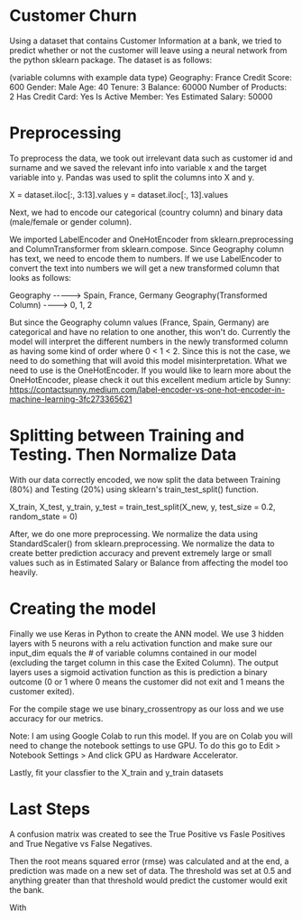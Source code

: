# Customer Churn

Using a dataset that contains Customer Information at a bank, we tried to predict whether or not the customer will leave using a neural network from the python sklearn package. The dataset is as follows: 

(variable columns with example data type) 
Geography: France
Credit Score: 600
Gender: Male
Age: 40
Tenure: 3
Balance: 60000
Number of Products: 2
Has Credit Card: Yes
Is Active Member: Yes
Estimated Salary: 50000

# Preprocessing

To preprocess the data, we took out irrelevant data such as customer id and surname and we saved the relevant info into variable x and the target variable into y. Pandas was used to split the columns into X and y. 

X = dataset.iloc[:, 3:13].values
y = dataset.iloc[:, 13].values

Next, we had to encode our categorical (country column) and binary data (male/female or gender column). 

We imported LabelEncoder and OneHotEncoder from sklearn.preprocessing and ColumnTransformer from sklearn.compose. Since Geography column has text, we need to encode them to numbers. If we use LabelEncoder to convert the text into numbers we will get a new transformed column that looks as follows: 

Geography       ----->     Spain, France, Germany
Geography(Transformed Column) ----> 0, 1, 2 



But since the Geography column values (France, Spain, Germany) are categorical and have no relation to one another, this won't do. Currently the model will interpret the different numbers in the newly transformed column as having some kind of order where 0 < 1 < 2. Since this is not the case, we need to do something that will avoid this model misinterpretation. What we need to use is the OneHotEncoder. If you would like to learn more about the OneHotEncoder, please check it out this excellent medium article by Sunny: https://contactsunny.medium.com/label-encoder-vs-one-hot-encoder-in-machine-learning-3fc273365621

# Splitting between Training and Testing. Then Normalize Data 

With our data correctly encoded, we now split the data between Training (80%) and Testing (20%) using sklearn's train_test_split() function. 

X_train, X_test, y_train, y_test = train_test_split(X_new, y, test_size = 0.2, random_state = 0)

After, we do one more preprocessing. We normalize the data using StandardScaler() from sklearn.preprocessing. We normalize the data to create better prediction accuracy and prevent extremely large or small values such as in Estimated Salary or Balance from affecting the model too heavily. 

# Creating the model 

Finally we use Keras in Python to create the ANN model. We use 3 hidden layers with 5 neurons with a relu activation function and make sure our input_dim equals the # of variable columns contained in our model (excluding the target column in this case the Exited Column). The output layers uses a sigmoid activation function as this is prediction a binary outcome (0 or 1 where 0 means the customer did not exit and 1 means the customer exited). 

For the compile stage we use binary_crossentropy as our loss and we use accuracy for our metrics. 

Note: I am using Google Colab to run this model. If you are on Colab you will need to change the notebook settings to use GPU. To do this go to Edit > Notebook Settings > And click GPU as Hardware Accelerator. 

Lastly, fit your classfier to the X_train and y_train datasets

# Last Steps

A confusion matrix was created to see the True Positive vs Fasle Positives and True Negative vs False Negatives. 

Then the root means squared error (rmse) was calculated and at the end, a prediction was made on a new set of data. The threshold was set at 0.5 and anything greater than that threshold would predict the customer would exit the bank. 

With 
